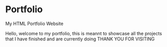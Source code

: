 # Portfolio
My HTML Portfolio Website

Hello, welcome to my portfolio, this is meannt to showcase all the projects that I have finished and are currently doing
THANK YOU FOR VISITING

